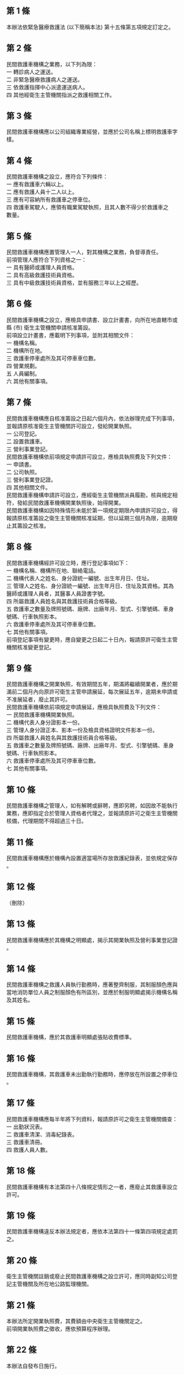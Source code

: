 第 1 條
-------
本辦法依緊急醫療救護法 (以下簡稱本法) 第十五條第五項規定訂定之。

第 2 條
-------
民間救護車機構之業務，以下列為限：  
一  轉診病人之運送。  
二  非緊急醫療救護病人之運送。  
三  依救護指揮中心派遣運送病人。  
四  其他經衛生主管機關指派之救護相關工作。

第 3 條
-------
民間救護車機構應以公司組織專業經營，並應於公司名稱上標明救護車字  
樣。

第 4 條
-------
民間救護車機構之設立，應符合下列條件：  
一  應有救護車六輛以上。  
二  應有救護人員十二人以上。  
三  應有可容納所有救護車之停車位。  
四  救護車駕駛人，應領有職業駕駛執照，且其人數不得少於救護車之  
    數量。

第 5 條
-------
民間救護車機構應置管理人一人，對其機構之業務，負督導責任。  
前項管理人應符合下列資格之一：  
一  具有醫師或護理人員資格。  
二  具有高級救護技術員資格。  
三  具有中級救護技術員資格，並有服務三年以上之經歷。

第 6 條
-------
民間救護車機構之設立，應檢具申請書、設立計畫書，向所在地直轄市或  
縣 (市) 衛生主管機關申請核准籌設。  
前項設立計畫書，應載明下列事項，並附其相關文件：  
一  機構名稱。  
二  機構所在地。  
三  救護車停車處所及其可停車車位數。  
四  營業規劃。  
五  人員編制。  
六  其他有關事項。

第 7 條
-------
民間救護車機構應自核准籌設之日起六個月內，依法辦理完成下列事項，  
並報請原核准衛生主管機關許可設立，發給開業執照。  
一  公司登記。  
二  設置救護車。  
三  營利事業登記。  
民間救護車機構依前項規定申請許可設立，應檢具執照費及下列文件：  
一  申請書。  
二  公司執照。  
三  營利事業登記證。  
四  其他相關文件。  
民間救護車機構申請許可設立，應經衛生主管機關派員履勘，核與規定相  
符，發給民間救護車機構開業執照後，始得開業。  
民間救護車機構如因特殊情形未能於第一項規定期限內申請許可設立，得  
報請原核准籌設之衛生主管機關核准延期，但以延期三個月為限，逾期廢  
止其籌設之核准。

第 8 條
-------
民間救護車機構經許可設立時，應行登記事項如下：  
一  機構名稱、機構所在地、聯絡電話。  
二  機構代表人之姓名、身分證統一編號、出生年月日、住址。  
三  管理人之姓名、身分證統一編號、出生年月日、住址及其資格。其為  
    醫師或護理人員者，其醫事人員證書字號。  
四  所屬救護人員姓名與其救護技術員合格等級。  
五  救護車之數量及牌照號碼、廠牌、出廠年月、型式、引擎號碼、車身  
    號碼、行車執照影本。  
六  救護車停車處所及其可停車車位數。  
七  其他有關事項。  
前項登記事項有變更時，應自變更之日起二十日內，報請原許可衛生主管  
機關核准變更登記。

第 9 條
-------
民間救護車機構之開業執照，有效期間五年，期滿將繼續開業者，應於期  
滿前二個月內向原許可衛生主管申請展延，每次展延五年，逾期未申請或  
不准展延者，廢止其許可。  
民間救護車機構依前項規定申請展延，應檢具執照費及下列文件：  
一  民間救護車機構開業執照。  
二  機構代表人身分證影本一份。  
三  管理人身分證正本、影本一份及檢具資格證明文件影本一份。  
四  所屬救護人員姓名與其救護技術員合格等級。  
五  救護車之數量及牌照號碼、廠牌、出廠年月、型式、引擎號碼、車身  
    號碼、行車執照影本。  
六  救護車停車處所及其可停車車位數。  
七  其他有關事項。

第 10 條
--------
民間救護車機構之管理人，如有解聘或辭聘，應即另聘，如因故不能執行  
業務，應即指定合於管理人資格者代理之，並報請原許可之衛生主管機關  
核備，代理期間不得超過三十日。

第 11 條
--------
民間救護車機構應於機構內設置適當場所存放救護紀錄表，並依規定保存  
。

第 12 條
--------
（刪除）

第 13 條
--------
民間救護車機構應於其機構之明顯處，揭示其開業執照及營利事業登記證  
。

第 14 條
--------
民間救護車機構之救護人員執行勤務時，應著整齊制服，其制服顏色應與  
當地消防單位人員之制服顏色有所區別，並應於制服明顯處揭示機構名稱  
及其姓名。

第 15 條
--------
民間救護車機構，應於其救護車明顯處張貼收費標準。

第 16 條
--------
民間救護車機構，其救護車未出勤執行勤務時，應停放在所設置之停車位  
。

第 17 條
--------
民間救護車機構應每半年將下列資料，報請原許可之衛生主管機關備查：  
一  出勤狀況表。  
二  救護車清潔、消毒紀錄表。  
三  救護車清冊。  
四  救護人員人數。

第 18 條
--------
民間救護車機構有本法第四十八條規定情形之一者，應廢止其救護車設立  
許可。

第 19 條
--------
民間救護車機構違反本辦法規定者，應依本法第四十一條第四項規定處罰  
之。

第 20 條
--------
衛生主管機關註銷或廢止民間救護車機構之設立許可，應同時副知公司登  
記主管機關及所在地公路監理機關。

第 21 條
--------
本辦法所定開業執照費，其費額由中央衛生主管機關定之。  
前項開業執照費之徵收，應依預算程序辦理。

第 22 條
--------
本辦法自發布日施行。

